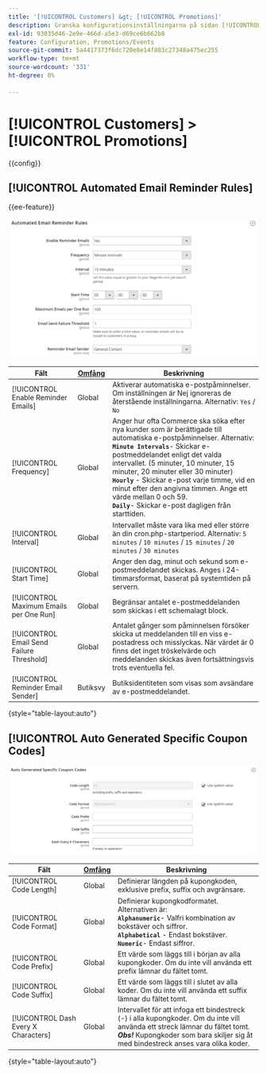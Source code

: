 ```yaml
---
title: '[!UICONTROL Customers] &gt; [!UICONTROL Promotions]'
description: Granska konfigurationsinställningarna på sidan [!UICONTROL Customers] &gt; [!UICONTROL Promotions] i Commerce Admin.
exl-id: 93035d46-2e9e-466d-a5e3-d69ce6b662b8
feature: Configuration, Promotions/Events
source-git-commit: 5a4417373f6dc720e8e14f883c27348a475ec255
workflow-type: tm+mt
source-wordcount: '331'
ht-degree: 0%

---
```


# [!UICONTROL Customers] > [!UICONTROL Promotions]

{{config}}

## [!UICONTROL Automated Email Reminder Rules]

{{ee-feature}}

![Automatiska påminnelseregler för e-post](./assets/promotions-automated-email-reminder-rules.png)<!-- zoom -->

<!-- [Automated Email Reminder Rules](https://experienceleague.adobe.com/sv/docs/commerce-admin/marketing/communications/email-reminders/email-reminder-rules#configure-email-reminders) -->

| Fält | [Omfång](../../getting-started/websites-stores-views.md#scope-settings) | Beskrivning |
|--- |--- |--- |
| [!UICONTROL Enable Reminder Emails] | Global | Aktiverar automatiska e-postpåminnelser. Om inställningen är Nej ignoreras de återstående inställningarna. Alternativ: `Yes` / `No` |
| [!UICONTROL Frequency] | Global | Anger hur ofta Commerce ska söka efter nya kunder som är berättigade till automatiska e-postpåminnelser. Alternativ: <br/>**`Minute Intervals`**- Skickar e-postmeddelandet enligt det valda intervallet. (5 minuter, 10 minuter, 15 minuter, 20 minuter eller 30 minuter)<br/>**`Hourly`** - Skickar e-post varje timme, vid en minut efter den angivna timmen. Ange ett värde mellan 0 och 59. <br/>**`Daily`**- Skickar e-post dagligen från starttiden. |
| [!UICONTROL Interval] | Global | Intervallet måste vara lika med eller större än din cron.php-startperiod. Alternativ: `5 minutes` / `10 minutes` / `15 minutes` / `20 minutes` / `30 minutes` |
| [!UICONTROL Start Time] | Global | Anger den dag, minut och sekund som e-postmeddelandet skickas. Anges i 24-timmarsformat, baserat på systemtiden på servern. |
| [!UICONTROL Maximum Emails per One Run] | Global | Begränsar antalet e-postmeddelanden som skickas i ett schemalagt block. |
| [!UICONTROL Email Send Failure Threshold] | Global | Antalet gånger som påminnelsen försöker skicka ut meddelanden till en viss e-postadress och misslyckas. När värdet är 0 finns det inget tröskelvärde och meddelanden skickas även fortsättningsvis trots eventuella fel. |
| [!UICONTROL Reminder Email Sender] | Butiksvy | Butiksidentiteten som visas som avsändare av e-postmeddelandet. |

{style="table-layout:auto"}

## [!UICONTROL Auto Generated Specific Coupon Codes]

![Autogenererade specifika kupongkoder](./assets/promotions-auto-generated-specific-coupon-codes.png)<!-- zoom -->

<!-- [Auto Generated Specific Coupon Codes](https://experienceleague.adobe.com/sv/docs/commerce-admin/marketing/promotions/cart-rules/price-rules-cart-coupon#configure-coupon-codes)  -->

| Fält | [Omfång](../../getting-started/websites-stores-views.md#scope-settings) | Beskrivning |
|--- |--- |--- |
| [!UICONTROL Code Length] | Global | Definierar längden på kupongkoden, exklusive prefix, suffix och avgränsare. |
| [!UICONTROL Code Format] | Global | Definierar kupongkodformatet. Alternativen är: <br/>**`Alphanumeric`**- Valfri kombination av bokstäver och siffror.<br/>**`Alphabetical`** - Endast bokstäver. <br/>**`Numeric`**- Endast siffror. |
| [!UICONTROL Code Prefix] | Global | Ett värde som läggs till i början av alla kupongkoder. Om du inte vill använda ett prefix lämnar du fältet tomt. |
| [!UICONTROL Code Suffix] | Global | Ett värde som läggs till i slutet av alla koder. Om du inte vill använda ett suffix lämnar du fältet tomt. |
| [!UICONTROL Dash Every X Characters] | Global | Intervallet för att infoga ett bindestreck (-) i alla kupongkoder. Om du inte vill använda ett streck lämnar du fältet tomt. <br/>_&#x200B;**Obs!**&#x200B;_ Kupongkoder som bara skiljer sig åt med bindestreck anses vara olika koder. |

{style="table-layout:auto"}
